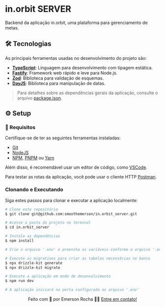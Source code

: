 # in.orbit SERVER

Backend da aplicação in.orbit, uma plataforma para gerenciamento de metas.

## 🛠 Tecnologias

As principais ferramentas usadas no desenvolvimento do projeto são:

- **[TypeScript](https://www.typescriptlang.org/)**: Linguagem para desenvolvimento com tipagem estática.
- **[Fastify](https://fastify.dev/)**: Framework web rápido e leve para Node.js.
- **[Zod](https://zod.dev/)**: Biblioteca para validação de esquemas.
- **[DayJS](https://day.js.org/)**: Biblioteca para manipulação de datas.

> Para detalhes sobre as dependências gerais da aplicação, consulte o arquivo [package.json](./package.json).

## ⚙ Setup

### 📝 Requisitos

Certifique-se de ter as seguintes ferramentas instaladas:

- [Git](https://git-scm.com)
- [NodeJS](https://nodejs.org/en/)
- [NPM](https://www.npmjs.com/), [PNPM](https://pnpm.io/pt/) ou [Yarn](https://yarnpkg.com/)

Além disso, é recomendável usar um editor de código, como [VSCode](https://code.visualstudio.com/).

Para testar as rotas da aplicação, você pode usar o cliente HTTP [Postman](https://www.postman.com/).

### Clonando e Executando

Siga estes passos para clonar e executar a aplicação localmente:

```bash
# Clone este repositório
$ git clone git@github.com:smoothemerson/in.orbit_server.git

# Acesse a pasta do projeto no terminal
$ cd in.orbit_server

# Instale as dependências
$ npm install

# Crie o arquivo '.env' e preencha as variáveis conforme o arquivo '.env.example'

# Execute as migrations para criar as tabelas necessárias no banco
$ npx drizzle-kit generate
$ npx drizzle-kit migrate

# Execute a aplicação em modo de desenvolvimento
$ npm run dev

# A aplicação iniciará na porta configurada no arquivo '.env'
```
<p align="center">
  Feito com 💜 por Emerson Rocha 👋🏽 <a href="https://www.linkedin.com/in/smthemerson/" target="_blank">Entre em contato!</a>  
</p>